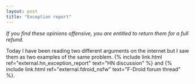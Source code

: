 ```yaml
---
layout: post
title: "Exception report"
---
```


*If you find these opinions offensive, you are entitled to return them for a full refund.*

Today I have been reading two different arguments on the internet but I saw them as two examples of the same problem. {% include link.html ref="external.hn_exception_report" text="HN discussion" %} and {% include link.html ref="external.fdroid_nsfw" text="F-Droid forum thread" %}. 